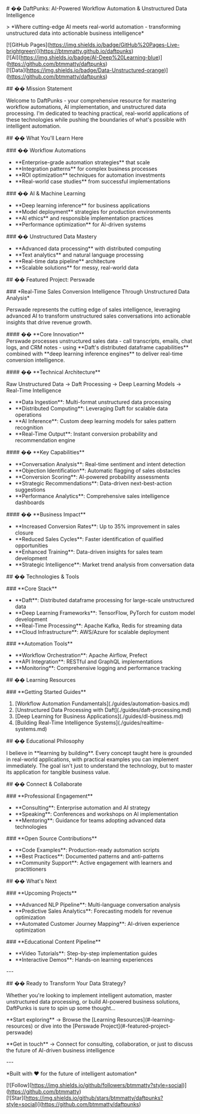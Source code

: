 \# �� DaftPunks: AI-Powered Workflow Automation & Unstructured Data
Intelligence  
  
\> \*Where cutting-edge AI meets real-world automation - transforming
unstructured data into actionable business intelligence\*  
  
\[\![GitHub
Pages\](https://img.shields.io/badge/GitHub%20Pages-Live-brightgreen)\](https://btmmatty.github.io/daftpunks)  
\[\![AI\](https://img.shields.io/badge/AI-Deep%20Learning-blue)\](https://github.com/btmmatty/daftpunks)  
\[\![Data\](https://img.shields.io/badge/Data-Unstructured-orange)\](https://github.com/btmmatty/daftpunks)  
  
\## �� Mission Statement  
  
Welcome to DaftPunks - your comprehensive resource for mastering
workflow automations, AI implementation, and unstructured data
processing. I\'m dedicated to teaching practical, real-world
applications of these technologies while pushing the boundaries of
what\'s possible with intelligent automation.  
  
\## �� What You\'ll Learn Here  
  
\### �� Workflow Automations  
- \*\*Enterprise-grade automation strategies\*\* that scale  
- \*\*Integration patterns\*\* for complex business processes  
- \*\*ROI optimization\*\* techniques for automation investments  
- \*\*Real-world case studies\*\* from successful implementations  
  
\### �� AI & Machine Learning  
- \*\*Deep learning inference\*\* for business applications  
- \*\*Model deployment\*\* strategies for production environments  
- \*\*AI ethics\*\* and responsible implementation practices  
- \*\*Performance optimization\*\* for AI-driven systems  
  
\### �� Unstructured Data Mastery  
- \*\*Advanced data processing\*\* with distributed computing  
- \*\*Text analytics\*\* and natural language processing  
- \*\*Real-time data pipeline\*\* architecture  
- \*\*Scalable solutions\*\* for messy, real-world data  
  
\## �� Featured Project: Perswade  
  
\### \*Real-Time Sales Conversion Intelligence Through Unstructured Data
Analysis\*  
  
Perswade represents the cutting edge of sales intelligence, leveraging
advanced AI to transform unstructured sales conversations into
actionable insights that drive revenue growth.  
  
\#### �� \*\*Core Innovation\*\*  
Perswade processes unstructured sales data - call transcripts, emails,
chat logs, and CRM notes - using \*\*Daft\'s distributed dataframe
capabilities\*\* combined with \*\*deep learning inference engines\*\*
to deliver real-time conversion intelligence.  
  
\#### ��️ \*\*Technical Architecture\*\*  
  
Raw Unstructured Data → Daft Processing → Deep Learning Models →
Real-Time Intelligence  
  
- \*\*Data Ingestion\*\*: Multi-format unstructured data processing  
- \*\*Distributed Computing\*\*: Leveraging Daft for scalable data
operations  
- \*\*AI Inference\*\*: Custom deep learning models for sales pattern
recognition  
- \*\*Real-Time Output\*\*: Instant conversion probability and
recommendation engine  
  
\#### �� \*\*Key Capabilities\*\*  
- \*\*Conversation Analysis\*\*: Real-time sentiment and intent
detection  
- \*\*Objection Identification\*\*: Automatic flagging of sales
obstacles  
- \*\*Conversion Scoring\*\*: AI-powered probability assessments  
- \*\*Strategic Recommendations\*\*: Data-driven next-best-action
suggestions  
- \*\*Performance Analytics\*\*: Comprehensive sales intelligence
dashboards  
  
\#### �� \*\*Business Impact\*\*  
- \*\*Increased Conversion Rates\*\*: Up to 35% improvement in sales
closure  
- \*\*Reduced Sales Cycles\*\*: Faster identification of qualified
opportunities  
- \*\*Enhanced Training\*\*: Data-driven insights for sales team
development  
- \*\*Strategic Intelligence\*\*: Market trend analysis from
conversation data  
  
\## �� Technologies & Tools  
  
\### \*\*Core Stack\*\*  
- \*\*Daft\*\*: Distributed dataframe processing for large-scale
unstructured data  
- \*\*Deep Learning Frameworks\*\*: TensorFlow, PyTorch for custom model
development  
- \*\*Real-Time Processing\*\*: Apache Kafka, Redis for streaming data  
- \*\*Cloud Infrastructure\*\*: AWS/Azure for scalable deployment  
  
\### \*\*Automation Tools\*\*  
- \*\*Workflow Orchestration\*\*: Apache Airflow, Prefect  
- \*\*API Integration\*\*: RESTful and GraphQL implementations  
- \*\*Monitoring\*\*: Comprehensive logging and performance tracking  
  
\## �� Learning Resources  
  
\### \*\*Getting Started Guides\*\*  
1. \[Workflow Automation Fundamentals\](./guides/automation-basics.md)  
2. \[Unstructured Data Processing with
Daft\](./guides/daft-processing.md)  
3. \[Deep Learning for Business
Applications\](./guides/dl-business.md)  
4. \[Building Real-Time Intelligence
Systems\](./guides/realtime-systems.md)  
  
\## �� Educational Philosophy  
  
I believe in \*\*learning by building\*\*. Every concept taught here is
grounded in real-world applications, with practical examples you can
implement immediately. The goal isn\'t just to understand the
technology, but to master its application for tangible business value.  
  
\## �� Connect & Collaborate  
  
\### \*\*Professional Engagement\*\*  
- \*\*Consulting\*\*: Enterprise automation and AI strategy  
- \*\*Speaking\*\*: Conferences and workshops on AI implementation  
- \*\*Mentoring\*\*: Guidance for teams adopting advanced data
technologies  
  
\### \*\*Open Source Contributions\*\*  
- \*\*Code Examples\*\*: Production-ready automation scripts  
- \*\*Best Practices\*\*: Documented patterns and anti-patterns  
- \*\*Community Support\*\*: Active engagement with learners and
practitioners  
  
  
\## �� What\'s Next  
  
\### \*\*Upcoming Projects\*\*  
- \*\*Advanced NLP Pipeline\*\*: Multi-language conversation analysis  
- \*\*Predictive Sales Analytics\*\*: Forecasting models for revenue
optimization  
- \*\*Automated Customer Journey Mapping\*\*: AI-driven experience
optimization  
  
\### \*\*Educational Content Pipeline\*\*  
- \*\*Video Tutorials\*\*: Step-by-step implementation guides  
- \*\*Interactive Demos\*\*: Hands-on learning experiences  
  
\-\--  
  
\## �� Ready to Transform Your Data Strategy?  
  
Whether you\'re looking to implement intelligent automation, master
unstructured data processing, or build AI-powered business solutions,
DaftPunks is sure to spin up some thought...  
  
\*\*Start exploring\*\* → Browse the \[Learning
Resources\](#-learning-resources) or dive into the \[Perswade
Project\](#-featured-project-perswade)  
  
\*\*Get in touch\*\* → Connect for consulting, collaboration, or just to
discuss the future of AI-driven business intelligence  
  
\-\--  
  
\*Built with ❤️ for the future of intelligent automation\*  
  
\[\![Follow\](https://img.shields.io/github/followers/btmmatty?style=social)\](https://github.com/btmmatty)  
\[\![Star\](https://img.shields.io/github/stars/btmmatty/daftpunks?style=social)\](https://github.com/btmmatty/daftpunks)  
